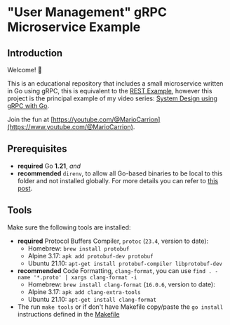 # "User Management" gRPC Microservice Example

## Introduction

Welcome! 👋

This is an educational repository that includes a small microservice written in Go using gRPC, this is equivalent to the [REST Example](https://github.com/MarioCarrion/todo-api-microservice-example), however this project is the principal example of my video series: [System Design using gRPC with Go](https://www.youtube.com/playlist?list=PL7yAAGMOat_EX1nv8fgltlm0CnJTH8Nwg).

Join the fun at [https://youtube.com/@MarioCarrion](https://www.youtube.com/@MarioCarrion).

## Prerequisites

* **required** Go **1.21**, _and_
* **recommended** `direnv`, to allow all Go-based binaries to be local to this folder and not installed globally. For more details you can refer to [this post](https://mariocarrion.com/2020/11/20/golang-go-tool-direnv.html).

## Tools

Make sure the following tools are installed:

* **required** Protocol Buffers Compiler, `protoc` (`23.4`, version to date):
    * Homebrew: `brew install protobuf`
    * Alpine 3.17: `apk add protobuf-dev protobuf`
    * Ubuntu 21.10: `apt-get install protobuf-compiler libprotobuf-dev`
* **recommended** Code Formatting, `clang-format`, you can use `find . -name '*.proto' | xargs clang-format -i`
    * Homebrew: `brew install clang-format` (`16.0.6`, version to date):
    * Alpine 3.17: `apk add clang-extra-tools`
    * Ubuntu 21.10: `apt-get install clang-format`
* The run `make tools` or if don't have Makefile copy/paste the `go install` instructions defined in the [Makefile](`Makefile#L1`)
